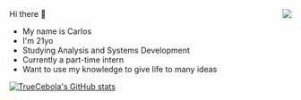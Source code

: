 <img align="right" src="https://www.meme-arsenal.com/memes/3f617652c8b3fdb21bcefc67020cb45c.jpg">
Hi there 👋

- My name is Carlos
- I'm 21yo
- Studying Analysis and Systems Development
- Currently a part-time intern
- Want to use my knowledge to give life to many ideas

[![TrueCebola's GitHub stats](https://github-readme-stats.vercel.app/api?TrueCebola=anuraghazra)](https://github.com/anuraghazra/github-readme-stats)

